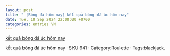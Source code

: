 ```yaml
---
layout: post
title: " [Bóng đá hôm nay] kết quả bóng đá úc hôm nay"
date: Tue, 10 Sep 2024 22:00:00 +0700
categories: entries VN
---
```

[kết quả bóng đá úc hôm nay](https://nhidong.org.vn/0mIOTNTc.asp)

kết quả bóng đá úc hôm nay · SKU:941 · Category:Roulette · Tags:blackjack.

